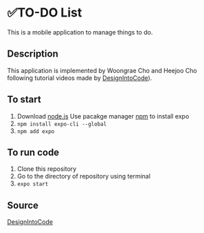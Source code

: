 # ✅TO-DO List
This is a mobile application to manage things to do.

## Description
This application is implemented by Woongrae Cho and Heejoo Cho following tutorial videos made by [DesignIntoCode](https://www.youtube.com/playlist?list=PLqtWgQ5BRLPvbmeIYf769yb25g4W8NUZo)).

## To start
1. Download [node.js](https://nodejs.org/en/)
Use pacakge manager [npm](https://www.npmjs.com/get-npm) to install expo
2. ```npm install expo-cli --global```
3. ```npm add expo```

## To run code
1. Clone this repository
2. Go to the directory of repository using terminal
3. ```expo start```

## Source
[DesignIntoCode](https://www.youtube.com/playlist?list=PLqtWgQ5BRLPvbmeIYf769yb25g4W8NUZo)